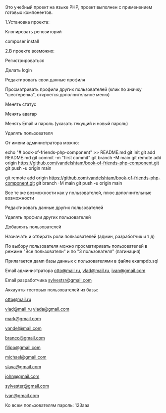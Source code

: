 Это учебный проект на языке PHP, проект выполнен с применением готовых компонентов.

1.Установка проекта:

Клонировать репозиторий

composer install

2.В проекте возможно:

Регистрироваться

Делать login

Редактировать свои данные профиля

Просматривать профили других пользователей (клик по значку "шестеренка", откроется дополнительное меню)

Менять статус

Менять аватар

Менять Email и пароль (указать текущий и новый пароль)

Удалять пользователя

От имени администратора можно:


echo "# book-of-friends-php-component" >> README.md
git init
git add README.md
git commit -m "first commit"
git branch -M main
git remote add origin https://github.com/vandelshtam/book-of-friends-php-component.git
git push -u origin main

git remote add origin https://github.com/vandelshtam/book-of-friends-php-component.git
git branch -M main
git push -u origin main

Все те же возможности как у пользователей, плюс дополнительные возможности

Редактировать данные других пользователей

Удалять профили других пользователей

Добавлять пользователей

Назначать и отбирать роли пользователей (админ, разработчик и т д)

По выбору пользователя можно просматиривать пользователей в режиме "Все пользователи" и по "3 пользователя" (пагинация)

Прилагается дамп базы данных с пользователями в файле exampdb.sql

Email администратора otto@mail.ru, vlad@mail.ru, ivan@gmail.com

Email разработчика sylvestsr@gmail.com

Аккаунты тестовых пользователей из базы:

otto@mail.ru

vlad@mail.ru vlada@gmail.com

mark@gmail.com

vandel@mail.com

branco@gmail.com

filipo@gmail.com

michael@gmail.com

slava@gmail.com

john@gmail.com

sylvester@gmail.com

ivan@gmail.com

Ко всем пользователям пароль: 123aaa
